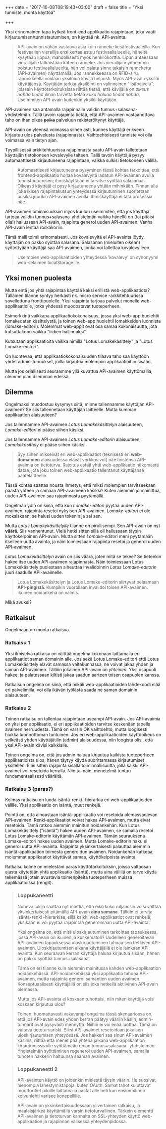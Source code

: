 +++
date = "2017-10-08T08:19:43+03:00"
draft = false
title = "Yksi tunniste, monta käyttöä"

+++

Yksi erinomainen tapa kytkeä front-end applikaatio rajapintaan, joka vaatii kirjautumisen/tunnistautumisen, on käyttää nk. API-avainta. 

> API-avain on vähän vastaava asia kuin ranneke kesäfestivaaleilla. Kun festivaalien vierailija ensi kertaa astuu festivaalialueelle, häneltä kysytään lippua, mahdollisesti myös henkilökorttia. Lipun antaessaan vierailijalle lätkäistään käteen ranneke. Jos vierailija myöhemmin poistuu festivaalialueelta, hän voi palata sinne takaisin ranneketta (API-avaimen) näyttämällä. Jos rannekkeessa on RFID-siru, rannekkeella voidaan yksilöidä kävijä helposti. Myös API-avain yksilöi käyttäjänsä. Käyttäjän tarkka yksilöinti on valinnainen "lisäpalvelu"; joissain käyttötarkoituksissa riittää tietää, että kävijällä on *oikeus nähdä tiedot* ilman tarvetta tietää *kuka haluaa tiedot nähdä*. Useimmiten API-avain kuitenkin yksilöi käyttäjän.

API-avaimen saa antamalla rajapinnalle validin tunnus+salasana-yhdistelmän. Tällä tavoin rajapinta tietää, että API-avaimen vastaanottava taho on ihan oikea ~~poika~~ palveluun rekisteröitynyt käyttäjä.

API-avain on yleensä voimassa siihen asti, kunnes käyttäjä erikseen kirjautuu ulos palvelusta (rajapinnasta). Vaihtoehtoisesti tunniste voi olla voimassa vain tietyn ajan. 

Tyypillisessä arkkitehtuurissa rajapinnasta saatu API-avain talletetaan käyttäjän tietokoneen kovalevylle talteen. Tällä tavoin käyttäjä pysyy automaattisesti kirjautuneena rajapintaan, vaikka sulkisi tietokoneen välillä. 

> Automaattisesti kirjautuneena pysyminen tässä kohtaa tarkoittaa, että frontend-applikaatio hoitaa kovalevyltä ladatun API-avaimen avulla tunnistautumisen; ihmiskäyttäjän ei tarvitse syöttää salasanaa. Oikeasti käyttäjä ei pysy kirjautuneena yhtään mihinkään. Pinnan alla joka ikisen rajapintakutsun yhteydessä kirjautuminen suoritetaan uusiksi juurikin API-avaimen avulla. Ihmiskäyttäjä ei tätä prosessia näe.

API-avaimen ominaisuuksiin myös kuuluu useimmiten, että jos käyttäjä tarjoaa validin tunnus+salasana-yhdistelmän vaikka hänellä on (tai pitäisi olla!) hallussaan API-avain, rajapinta generoi uuden API-avaimen. Vanha API-avain lentää roskakoriin. 

Tämä malli toimii erinomaisesti. Jos kovalevyltä ei API-avainta löydy, käyttäjän on pakko syöttää salasana. Salasanan (mieluiten oikean) syötettyään käyttäjä saa API-avaimen, jonka voi tallettaa kovalevylleen.

> Useimpien web-applikaatioiden yhteydessä 'kovalevy' on synonyymi web-selaimen localStorage:lle.

## Yksi monen puolesta

Mutta entä jos yhtä rajapintaa käyttää kaksi erillistä web-applikaatiota? Tälläinen tilanne syntyy herkästi nk. micro service -arkkitehtuurissa sovellettuna fronttipuolelle. Yksi rajapinta tarjoaa palvelut monelle web-applikaatiolle, jotka yhdessä muodostavat tuoteperheen. 

Esimerkkinä vaikkapa applikaatiokokonaisuus, jossa yksi web-app huolehtii lomakedatan käsittelystä, ja toinen web-app huolehtii lomakkeiden luonnista (lomake-editori). Molemmat web-appit ovat osa samaa kokonaisuutta, jota kutsuttakoon vaikka "liidien hallinnaksi". 

Kutsutaan applikaatioita vaikka nimillä "Lotus Lomakekäsittely" ja "Lotus Lomake-editori".

On luontevaa, että applikaatiokokonaisuuden tilaava taho saa käyttöön yhdet admin-tunnukset, joilla kirjautua molempiin applikaatioihin sisään.

Mutta jos orjallisesti seuraamme yllä kuvattua API-avaimen käyttömallia, olemme pian dilemman edessä.

## Dilemma

Ongelmaksi muodostuu kysymys siitä, minne tallennamme käyttäjän API-avaimen? Se siis tallennetaan käyttäjän laitteelle. Mutta kumman applikaation alaisuuteen?

Jos tallennamme API-avaimen *Lotus Lomakekäsittelyn* alaisuuteen, *Lomake-editori* ei pääse siihen käsiksi.

Jos tallennamme API-avaimen *Lotus Lomake-editorin* alaisuuteen, *Lomakekäsittely* ei pääse siihen käsiksi.

> Syy siihen mikseivät eri web-applikaatiot (teknisesti eri **web-domainien** alaisuudessa elävät verkkosivut) näe toistensa API-avaimia on tietoturva. Rajoitus estää yhtä web-applikaatio näkemästä dataa, jota joku toinen web-applikaatio tallentanut käyttäjänsä päätelaitteelle.

Tässä kohtaa saattaa nousta ihmetys, että miksi molempien tarvitseekaan päästä yhteen ja samaan API-avaimeen käsiksi? Kuten aiemmin jo mainittua, uuden API-avaimen saa rajapinnasta pyytämällä.

Ongelman ydin on siinä, että kun *Lomake-editori* pyytää uuden API-avaimen, rajapinta resetoi nykyisen API-avaimen. *Lomake-editori* ei ole moksiskaan; se halusi uuden tokenin ja sai sen. 

Mutta *Lotus Lomakekäsittelylle* tilanne on pirullisempi. Sen API-avain on nyt **väärä**. Siis vanhentunut. Vielä hetki sitten sillä oli hallussaan täysin käyttökelpoinen API-avain. Mutta sitten *Lomake-editori* meni pyytämään itselleen uutta avainta, ja näin toimiessaan rajapinta resetoi ja generoi uuden API-avaimen.

*Lotus Lomakekäsittelyn* avain on siis väärä, joten mitä se tekee? Se tietenkin hakee itse uuden API-avaimen rajapinnasta. Näin toimiessaan Lotus Lomakekäsittely puolestaan aiheuttaa invalidoinnin *Lotus Lomake-editorin* juuri saadulle API-avaimelle.

> Lotus Lomakekäsittelyn ja Lotus Lomake-editorin siirtyvät pelaamaan **API-pingistä**. Kumpikin vuorollaan invalidoi toisen API-avaimen. Ikuinen noidankehä on valmis. 

Mikä avuksi?

## Ratkaisut

Ongelmaan on monta ratkaisua.

### Ratkaisu 1

Yksi ilmiselvä ratkaisu on välttää ongelma kokonaan laittamalla eri applikaatiot saman domainin alle. Jos sekä Lotus Lomake-editori että Lotus Lomakekäsittely elävät samassa valtakunnassa, ne voivat jakaa yhden ja saman API-avaimen. Tällöin jokainen API-avain on *yhteinen*. Yksi osapuoli hakee, ja palatessaan kiltisti jakaa saadun aarteen toisen osapuolen kanssa.

Ratkaisun ongelma on siinä, että mikäli web-applikaatioiden lähdekoodi elää eri palvelimilla, voi olla ikävän työlästä saada ne saman domainin alaisuuteen.

### Ratkaisu 2

Toinen ratkaisu on tallentaa rajapintaan useampi API-avain. Jos API-avaimia on yksi per applikaatio, ei eri applikaatioiden tarvitse keskenään tapella avaimen herruudesta. Tämä on varsin OK vaihtoehto, mutta loogisesti hiukka luonnottoman tuntuinen. Jos eri web-applikaatioiden käyttöoikeus on selkeästi yhden käyttäjätilin (admin) alaisuudessa, niin loogista olisi, että yksi API-avain kävisi kaikkialle. 

Toinen ongelma on, että jos admin haluaa kirjautua kaikista tuoteperheen applikaatioista ulos, hänen täytyy käydä suorittamassa kirjautumiset yksitellen. Ellei sitten rajapinta sisällä toiminnallisuutta, jolla kaikki API-avaimet voi resetoida kerralla. Niin tai näin, menetelmä tuntuu fundamentaalisesti väärältä.

### Ratkaisu 3 (paras?)

Kolmas ratkaisu on luoda isäntä-renki -hierarkia eri web-applikaatioiden välille. Yksi applikaatio on isäntä, muut renkejä.

Pointti on, että ainoastaan isäntä-applikaatio voi resetoida olemassaolevan API-avaimen. Renki-applikaatiot voivat hakea API-avaimen, mutta eivät resetoida. Tämä ratkoo aiemmin mainitun noidankehän. Kun Lotus Lomakekäsittely ("isäntä") hakee uuden API-avaimen, se samalla resetoi Lotus Lomake-editorin käyttämän API-avaimen. Tämän seurauksena Lomake-editori hakee uuden avaimen. Mutta Lomake-editorin haku ei generoi uutta API-avainta. Rajapinta yksinkertaisesti palauttaa aiemmin isäntä-applikaation toimesta generoidun avaimen. Noidankehän katkeaa; molemmat applikaatiot käyttävät samaa, käyttökelpoista avainta.

Ratkaisu kolme on mielestäni paras käyttötarkoituksiin, joissa valtaosan ajasta käytetään yhtä applikaatio (isäntä), mutta aina välillä on tarve käydä tekemässä jotain avustavia toimenpiteitä tuoteperheen muissa applikaatioissa (rengit). 

> ### Loppukaneetti 
>
> Noheva lukija saattaa nyt miettiä, että eikö koko ruljanssin voisi välttää yksinkertaisesti pitämällä API-avain **aina samana**. Tällöin ei tarvita isäntä-renki -hierarkiaa, sillä kaikki web-applikaatiot ovat renkejä; yksikään ei voi pyytää rajapintaa generoimaan uutta API-avainta.
>
>
>
> Yksi ongelma on, että mitä uloskirjautuminen tarkoittaa tapauksessa, jossa API-avain on ikuinen ja koskematon? Uudelleen generoitavan API-avaimen tapauksessa uloskirjautuminen tuhoaa sen hetkisen API-avaimen. Uloskirjautumisen aikana käyttäjällä ei ole lainkaan API-avainta. Kun seuraavan kerran käyttäjä haluaa kirjautua sisään, hänen on pakko syöttää tunnus+salasana.
>
>
>
> Tämä on eri tilanne kuin aiemmin mainitussa kahden web-applikaation noidankehässä. API-noidankehässä yksi applikaatio tuhoaa API-avaimen, mutta rajapinta generoi samantien uuden avaimen. Konseptuaalisesti käyttäjällä on siis joka hetkellä aktiivinen API-avain olemassa. 
>
>
>
> Mutta jos API-avainta ei koskaan tuhottaisi, niin miten käyttäjä voisi koskaan kirjautua ulos?
>
>
>
> Toinen, huomattavasti vakavampi ongelma tässä skenaariossa on, että jos API-avain edes yhden kerran päätyy vääriin käsiin, admin-tunnarit ovat pysyvästi mennyttä. Niihin ei voi enää luottaa. Tämä on valtava tietoturvariski. Siksi API-avaimet resetoidaan jokaisen uloskirjautumisen yhteydessä. Jos hakkeri saa sinun API-avaimen käsiins, riittää että menet pää yhtenä jalkana web-applikaation kirjautumissivulle syöttämään oman tunnus+salasana -yhdistelmän. Yhdistelmän syöttäminen regeneroi uuden API-avaimen, samalla tuhoten hakkerin haltuunsa saaman avaimen.

> ### Loppukaneetti 2
>
> API-avainten käyttö on joidenkin mielestä täysin väärin. He suosivat hienompia lähestymistapoja, kuten OAuth. Samat tahot kuluttavat moottoritiet piloille laittamalla nastat alle heti kun ensimmäinen koivunlehti varisee konepellille.
>
>
> API-avain on yksinkertaisuudessaan ylivertainen ratkaisu, ja maalaisjärkeä käyttämällä varsin tietoturvallinen. Tärkein elementti API-avaimen ja tietoturvan kannalta on SSL-yhteyden käyttö web-applikaation ja rajapinnan välisessä yhteydenpidossa.


